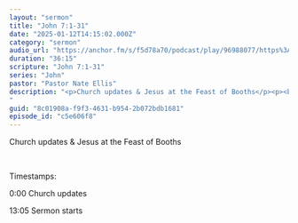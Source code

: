 ```yaml
---
layout: "sermon"
title: "John 7:1-31"
date: "2025-01-12T14:15:02.000Z"
category: "sermon"
audio_url: "https://anchor.fm/s/f5d78a70/podcast/play/96988077/https%3A%2F%2Fd3ctxlq1ktw2nl.cloudfront.net%2Fstaging%2F2025-0-13%2F392995460-44100-2-530c202458701.m4a"
duration: "36:15"
scripture: "John 7:1-31"
series: "John"
pastor: "Pastor Nate Ellis"
description: "<p>Church updates & Jesus at the Feast of Booths</p><p><br></p><p>Timestamps:</p><p>0:00 Church updates</p><p>13:05 Sermon starts</p>
"
guid: "8c01908a-f9f3-4631-b954-2b072bdb1681"
episode_id: "c5e606f8"
---
```


<p>Church updates & Jesus at the Feast of Booths</p><p><br></p><p>Timestamps:</p><p>0:00 Church updates</p><p>13:05 Sermon starts</p>

